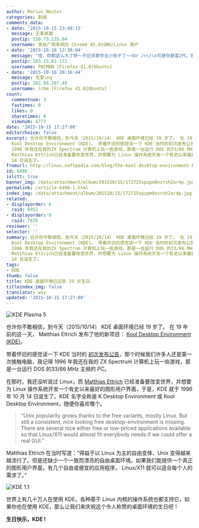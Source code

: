```yaml
---
author: Marius Nestor
categories: 新闻
comments_data:
- date: '2015-10-15 23:48:15'
  message: 王者桌面
  postip: 110.73.135.84
  username: 来自广西来宾的 Chrome 45.0|GNU/Linux 用户
- date: '2015-10-16 12:30:04'
  message: "哇，你都这么大了呀～不应该拿你当小孩子了～<br />\r\n可是你是富2代，我的PC里养不起～"
  postip: 183.15.61.172
  username: POCMON [Firefox 41.0|Ubuntu]
- date: '2015-10-16 20:16:44'
  message: 无爱ing
  postip: 182.88.207.49
  username: lrbm [Firefox 41.0|Ubuntu]
count:
  commentnum: 3
  favtimes: 0
  likes: 0
  sharetimes: 0
  viewnum: 4777
date: '2015-10-15 17:27:00'
editorchoice: false
excerpt: 也许你不敢相信，到今天（2015/10/14） KDE 桌面环境已经 19 岁了。 在 19 年前的这一天，Matthias Ettrich 发布了他的新项目：
  Kool Desktop Environment (KDE)。 带着怀旧的感觉读一下 KDE 当时的初次发布公告，那个时候我们许多人还是第一次接触电脑，我记得
  1996 年我还在我的ZX Spectrum 计算机上玩一些游戏，那是一台运行 DOS 的33/66 MHz 主频的 PC。 在那时，我还没听说过 Linux，而
  Matthias Ettrich已经准备要改变世界，并想要为 Linux 操作系统开发一个有史以来最好的图形用户界面，于是，KDE 就于1996 年 10 月
  14 日诞生了。
fromurl: http://linux.softpedia.com/blog/the-kool-desktop-environment-kde-turns-19-happy-birthday-494577.shtml
id: 6406
islctt: true
banner_img: /data/attachment/album/201510/15/172725spzpm0nzrsh2ar4p.jpg
permalink: /article-6406-1.html
index_img: /data/attachment/album/201510/15/172725spzpm0nzrsh2ar4p.jpg.thumb.jpg
related:
- displayorder: 0
  raid: 6952
- displayorder: 0
  raid: 7835
reviewer: ''
selector: ''
summary: 也许你不敢相信，到今天（2015/10/14） KDE 桌面环境已经 19 岁了。 在 19 年前的这一天，Matthias Ettrich 发布了他的新项目：
  Kool Desktop Environment (KDE)。 带着怀旧的感觉读一下 KDE 当时的初次发布公告，那个时候我们许多人还是第一次接触电脑，我记得
  1996 年我还在我的ZX Spectrum 计算机上玩一些游戏，那是一台运行 DOS 的33/66 MHz 主频的 PC。 在那时，我还没听说过 Linux，而
  Matthias Ettrich已经准备要改变世界，并想要为 Linux 操作系统开发一个有史以来最好的图形用户界面，于是，KDE 就于1996 年 10 月
  14 日诞生了。
tags:
- KDE
thumb: false
title: KDE 桌面环境已迎来 19 岁生日
titleindex_img: false
translator: wxy
updated: '2015-10-15 17:27:00'
---
```


![KDE Plasma 5](/data/attachment/album/201510/15/172725spzpm0nzrsh2ar4p.jpg)


也许你不敢相信，到今天（2015/10/14） KDE 桌面环境已经 19 岁了。 在 19 年前的这一天， Matthias Ettrich 发布了他的新项目： [Kool Desktop Environment (KDE)](https://www.kde.org/)。


带着怀旧的感觉读一下 KDE 当时的 [初次发布公告](https://www.kde.org/announcements/announcement.php)，那个时候我们许多人还是第一次接触电脑，我记得 1996 年我还在我的 ZX Spectrum 计算机上玩一些游戏，那是一台运行 DOS 的33/66 MHz 主频的 PC。


在那时，我还没听说过 Linux，而 [Matthias Ettrich](https://en.wikipedia.org/wiki/Matthias_Ettrich) 已经准备要改变世界，并想要为 Linux 操作系统开发一个有史以来最好的图形用户界面，于是，KDE 就于 1996 年 10 月 14 日诞生了。KDE 名字全称是 K Desktop Environment 或 Kool Desktop Environment，随便你喜欢哪个。



> 
> "Unix popularity grows thanks to the free variants, mostly Linux. But still a consistent, nice looking free desktop-environment is missing. There are several nice either free or low-priced applications available so that Linux/X11 would almost fit everybody needs if we could offer a real GUI."
> 
> 
> 


Matthias Ettrich 在当时写道：“得益于以 Linux 为主的自由变体，Unix 变得越来越流行了。但是还缺少一个一致而漂亮的自由桌面环境。如果我们能提供一个真正的图形用户界面，有几个自由或便宜的应用程序， Linux/X11 就可以适合每个人的需求了。” 


![KDE 1.1](/data/attachment/album/201510/15/172754vqh49v8u5zmj1h9p.jpg)


世界上有几十万人在使用 KDE，各种基于 Linux 内核的操作系统也都支持它，如果你也在使用 KDE，那么让我们来庆祝这个令人称赞的桌面环境的生日吧！


**生日快乐，KDE !**